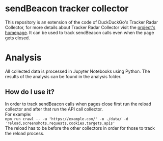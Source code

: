 # sendBeacon tracker collector
This repository is an extension of the code of DuckDuckGo's Tracker Radar Collector, for more details about Tracker Radar Collector visit the [project's homepage](https://github.com/duckduckgo/tracker-radar-collector).
It can be used to track sendBeacon calls even when the page gets closed.

# Analysis
All collected data is processed in Jupyter Notebooks using Python. The results of the analysis can be found in the analysis folder.

## How do I use it?
In order to track sendBeacon calls when pages close first run the reload collector and after that run the API call collector.  
For example:  
`npm run crawl -- -u 'https://example.com/' -o ./data/ -d 'reload,screenshots,requests,cookies,targets,apis'`  
The reload has to be before the other collectors in order for those to track the reload process.
